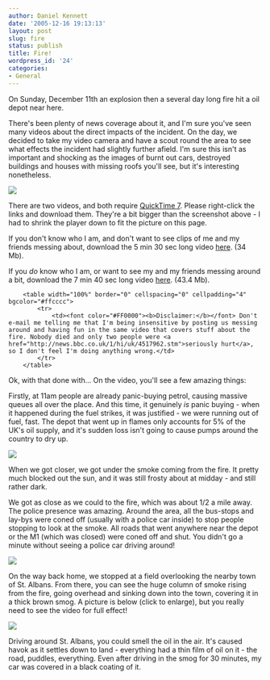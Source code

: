 ```yaml
---
author: Daniel Kennett
date: '2005-12-16 19:13:13'
layout: post
slug: fire
status: publish
title: Fire!
wordpress_id: '24'
categories:
- General
---
```


On Sunday, December 11th an explosion then a several day long fire hit a oil depot near here. 

There's been plenty of news coverage about it, and I'm sure you've seen many videos about the direct impacts of the incident. On the day, we decided to take my video camera and have a scout round the area to see what effects the incident had slightly further afield. I'm sure this isn't as important and shocking as the images of burnt out cars, destroyed buildings and houses with missing roofs you'll see, but it's interesting nonetheless. 

<img src="http://ikennd.ac/pictures/hemelfire/moviesc.jpg" />

<!--more-->

There are two videos, and both require <a href="http://www.apple.com/quicktime/download/">QuickTime 7</a>. Please right-click the links and download them. They're a bit bigger than the screenshot above - I had to shrink the player down to fit the picture on this page. 

If you don't know who I am, and don't want to see clips of me and my friends messing about, download the 5 min 30 sec long video <a href="http://ikennd.ac/pictures/hemelfire/hemeleffects.mov">here</a>. (34 Mb).

If you <i>do</i> know who I am, or want to see my and my friends messing around a bit, download the 7 min 40 sec long video <a href="http://ikennd.ac/pictures/hemelfire/fire-with-us.mov">here</a>. (43.4 Mb).

		<table width="100%" border="0" cellspacing="0" cellpadding="4" bgcolor="#ffcccc">
			<tr>
				<td><font color="#FF0000"><b>Disclaimer:</b></font> Don't e-mail me telling me that I'm being insensitive by posting us messing around and having fun in the same video that covers stuff about the fire. Nobody died and only two people were <a href="http://news.bbc.co.uk/1/hi/uk/4517962.stm">seriously hurt</a>, so I don't feel I'm doing anything wrong.</td>
			</tr>
		</table>

Ok, with that done with... On the video, you'll see a few amazing things:

Firstly, at 11am people are already panic-buying petrol, causing massive queues all over the place. And this time, it genuinely <i>is</i> panic buying - when it happened during the fuel strikes, it was justified - we were running out of fuel, fast. The depot that went up in flames only accounts for 5% of the UK's oil supply, and it's sudden loss isn't going to cause pumps around the country to dry up. 

<img src="http://ikennd.ac/pictures/hemelfire/map.png" />

When we got closer, we got under the smoke coming from the fire. It pretty much blocked out the sun, and it was still frosty about at midday - and still rather dark. 

We got as close as we could to the fire, which was about 1/2 a mile away. The police presence was amazing. Around the area, all the bus-stops and lay-bys were coned off (usually with a police car inside) to stop people stopping to look at the smoke. All roads that went anywhere near the depot or the M1 (which was closed) were coned off and shut. You didn't go a minute without seeing a police car driving around! 

<img src="http://ikennd.ac/pictures/hemelfire/smoke.jpg" />

On the way back home, we stopped at a field overlooking the nearby town of St. Albans. From there, you can see the huge column of smoke rising from the fire, going overhead and sinking down into the town, covering it in a thick brown smog. A picture is below (click to enlarge), but you really need to see the video for full effect!

<a href="http://ikennd.ac/pictures/hemelfire/smogpanoramabig.jpg"><img src="http://ikennd.ac/pictures/hemelfire/smogpanorama.jpg" /></a>

Driving around St. Albans,  you could smell the oil in the air. It's caused havok as it settles down to land - everything had a thin film of oil on it - the road, puddles, everything. Even after driving in the smog for 30 minutes, my car was covered in a black coating of it. 